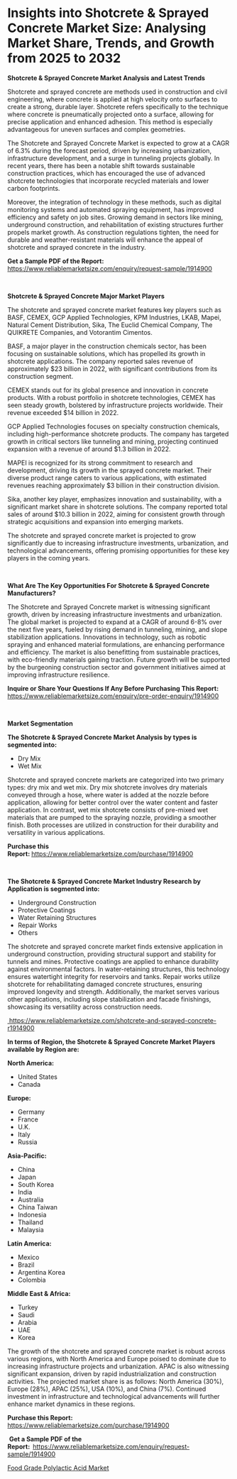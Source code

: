 <p><h1>Insights into Shotcrete & Sprayed Concrete Market Size: Analysing Market Share, Trends, and Growth from 2025 to 2032</h1></p><p><strong>Shotcrete & Sprayed Concrete Market Analysis and Latest Trends</strong></p>
<p><p>Shotcrete and sprayed concrete are methods used in construction and civil engineering, where concrete is applied at high velocity onto surfaces to create a strong, durable layer. Shotcrete refers specifically to the technique where concrete is pneumatically projected onto a surface, allowing for precise application and enhanced adhesion. This method is especially advantageous for uneven surfaces and complex geometries.</p><p>The Shotcrete and Sprayed Concrete Market is expected to grow at a CAGR of 6.3% during the forecast period, driven by increasing urbanization, infrastructure development, and a surge in tunneling projects globally. In recent years, there has been a notable shift towards sustainable construction practices, which has encouraged the use of advanced shotcrete technologies that incorporate recycled materials and lower carbon footprints.</p><p>Moreover, the integration of technology in these methods, such as digital monitoring systems and automated spraying equipment, has improved efficiency and safety on job sites. Growing demand in sectors like mining, underground construction, and rehabilitation of existing structures further propels market growth. As construction regulations tighten, the need for durable and weather-resistant materials will enhance the appeal of shotcrete and sprayed concrete in the industry.</p></p>
<p><strong>Get a Sample PDF of the Report:&nbsp;</strong> <a href="https://www.reliablemarketsize.com/enquiry/request-sample/1914900?utm_campaign=1901&utm_medium=2&utm_source=Github&utm_content=ia&utm_term=04022025&utm_id=shotcrete-sprayed-concrete">https://www.reliablemarketsize.com/enquiry/request-sample/1914900</a></p>
<p>&nbsp;</p>
<p><strong>Shotcrete & Sprayed Concrete Major Market Players</strong></p>
<p><p>The shotcrete and sprayed concrete market features key players such as BASF, CEMEX, GCP Applied Technologies, KPM Industries, LKAB, Mapei, Natural Cement Distribution, Sika, The Euclid Chemical Company, The QUIKRETE Companies, and Votorantim Cimentos.</p><p>BASF, a major player in the construction chemicals sector, has been focusing on sustainable solutions, which has propelled its growth in shotcrete applications. The company reported sales revenue of approximately $23 billion in 2022, with significant contributions from its construction segment.</p><p>CEMEX stands out for its global presence and innovation in concrete products. With a robust portfolio in shotcrete technologies, CEMEX has seen steady growth, bolstered by infrastructure projects worldwide. Their revenue exceeded $14 billion in 2022.</p><p>GCP Applied Technologies focuses on specialty construction chemicals, including high-performance shotcrete products. The company has targeted growth in critical sectors like tunneling and mining, projecting continued expansion with a revenue of around $1.3 billion in 2022.</p><p>MAPEI is recognized for its strong commitment to research and development, driving its growth in the sprayed concrete market. Their diverse product range caters to various applications, with estimated revenues reaching approximately $3 billion in their construction division.</p><p>Sika, another key player, emphasizes innovation and sustainability, with a significant market share in shotcrete solutions. The company reported total sales of around $10.3 billion in 2022, aiming for consistent growth through strategic acquisitions and expansion into emerging markets.</p><p>The shotcrete and sprayed concrete market is projected to grow significantly due to increasing infrastructure investments, urbanization, and technological advancements, offering promising opportunities for these key players in the coming years.</p></p>
<p>&nbsp;</p>
<p><strong>What Are The Key Opportunities For Shotcrete & Sprayed Concrete Manufacturers?</strong></p>
<p><p>The Shotcrete and Sprayed Concrete market is witnessing significant growth, driven by increasing infrastructure investments and urbanization. The global market is projected to expand at a CAGR of around 6-8% over the next five years, fueled by rising demand in tunneling, mining, and slope stabilization applications. Innovations in technology, such as robotic spraying and enhanced material formulations, are enhancing performance and efficiency. The market is also benefitting from sustainable practices, with eco-friendly materials gaining traction. Future growth will be supported by the burgeoning construction sector and government initiatives aimed at improving infrastructure resilience.</p></p>
<p><strong>Inquire or Share Your Questions If Any Before Purchasing This Report:</strong> <a href="https://www.reliablemarketsize.com/enquiry/pre-order-enquiry/1914900?utm_campaign=1901&utm_medium=2&utm_source=Github&utm_content=ia&utm_term=04022025&utm_id=shotcrete-sprayed-concrete">https://www.reliablemarketsize.com/enquiry/pre-order-enquiry/1914900</a></p>
<p>&nbsp;</p>
<p><strong>Market Segmentation</strong></p>
<p><strong>The Shotcrete & Sprayed Concrete Market Analysis by types is segmented into:</strong></p>
<p><ul><li>Dry Mix</li><li>Wet Mix</li></ul></p>
<p><p>Shotcrete and sprayed concrete markets are categorized into two primary types: dry mix and wet mix. Dry mix shotcrete involves dry materials conveyed through a hose, where water is added at the nozzle before application, allowing for better control over the water content and faster application. In contrast, wet mix shotcrete consists of pre-mixed wet materials that are pumped to the spraying nozzle, providing a smoother finish. Both processes are utilized in construction for their durability and versatility in various applications.</p></p>
<p><strong>Purchase this Report:&nbsp;</strong><a href="https://www.reliablemarketsize.com/purchase/1914900?utm_campaign=1901&utm_medium=2&utm_source=Github&utm_content=ia&utm_term=04022025&utm_id=shotcrete-sprayed-concrete">https://www.reliablemarketsize.com/purchase/1914900</a></p>
<p>&nbsp;</p>
<p><strong>The Shotcrete & Sprayed Concrete Market Industry Research by Application is segmented into:</strong></p>
<p><ul><li>Underground Construction</li><li>Protective Coatings</li><li>Water Retaining Structures</li><li>Repair Works</li><li>Others</li></ul></p>
<p><p>The shotcrete and sprayed concrete market finds extensive application in underground construction, providing structural support and stability for tunnels and mines. Protective coatings are applied to enhance durability against environmental factors. In water-retaining structures, this technology ensures watertight integrity for reservoirs and tanks. Repair works utilize shotcrete for rehabilitating damaged concrete structures, ensuring improved longevity and strength. Additionally, the market serves various other applications, including slope stabilization and facade finishings, showcasing its versatility across construction needs.</p></p>
<p><a href="https://www.reliablemarketsize.com/shotcrete-and-sprayed-concrete-r1914900?utm_campaign=1901&utm_medium=2&utm_source=Github&utm_content=ia&utm_term=04022025&utm_id=shotcrete-sprayed-concrete">&nbsp;https://www.reliablemarketsize.com/shotcrete-and-sprayed-concrete-r1914900</a></p>
<p><strong>In terms of Region, the Shotcrete & Sprayed Concrete Market Players available by Region are:</strong></p>
<p>
    <p> <strong> North America: </strong>
        <ul>
            <li>United States</li>
            <li>Canada</li>
        </ul>
        </p> 
    <p> <strong> Europe: </strong>
        <ul>
            <li>Germany</li>
            <li>France</li>
            <li>U.K.</li>
            <li>Italy</li>
            <li>Russia</li>
        </ul>
        </p> 
    <p> <strong> Asia-Pacific: </strong>
        <ul>
            <li>China</li>
            <li>Japan</li>
            <li>South Korea</li>
            <li>India</li>
            <li>Australia</li>
            <li>China Taiwan</li>
            <li>Indonesia</li>
            <li>Thailand</li>
            <li>Malaysia</li>
        </ul>
        </p> 
    <p> <strong> Latin America: </strong>
        <ul>
            <li>Mexico</li>
            <li>Brazil</li>
            <li>Argentina Korea</li>
            <li>Colombia</li>
        </ul>
        </p> 
    <p> <strong> Middle East & Africa: </strong>
        <ul>
            <li>Turkey</li>
            <li>Saudi</li>
            <li>Arabia</li>
            <li>UAE</li>
            <li>Korea</li>
        </ul>
    </p>
    </p>
<p><p>The growth of the shotcrete and sprayed concrete market is robust across various regions, with North America and Europe poised to dominate due to increasing infrastructure projects and urbanization. APAC is also witnessing significant expansion, driven by rapid industrialization and construction activities. The projected market share is as follows: North America (30%), Europe (28%), APAC (25%), USA (10%), and China (7%). Continued investment in infrastructure and technological advancements will further enhance market dynamics in these regions.</p></p>
<p><strong>Purchase this Report: </strong><a href="https://www.reliablemarketsize.com/purchase/1914900?utm_campaign=1901&utm_medium=2&utm_source=Github&utm_content=ia&utm_term=04022025&utm_id=shotcrete-sprayed-concrete">https://www.reliablemarketsize.com/purchase/1914900</a></p>
<p>&nbsp;<strong>Get a Sample PDF of the Report:&nbsp;&nbsp;</strong><a href="https://www.reliablemarketsize.com/enquiry/request-sample/1914900?utm_campaign=1901&utm_medium=2&utm_source=Github&utm_content=ia&utm_term=04022025&utm_id=shotcrete-sprayed-concrete">https://www.reliablemarketsize.com/enquiry/request-sample/1914900</a></p>
<p><strong></strong></p>
<p><p><a href="https://github.com/AKSHATREPORTPRIME/Market-Research-Report-List-7/blob/main/food-grade-polylactic-acid-market.md?utm_campaign=1901&utm_medium=2&utm_source=Github&utm_content=ia&utm_term=04022025&utm_id=shotcrete-sprayed-concrete">Food Grade Polylactic Acid Market</a></p></p>